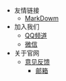 <!-- _navbar.md -->
* 友情链接
  * [MarkDowm](https://markdown.com.cn/)
* 加入我们
  * [QQ频道](https://pd.qq.com/s/63cw709he) 
  * [微信](/ProjectDocs/wechat.md)
* 关于官网
  * [意见反馈](https://docs.qq.com/form/page/DVmtLV0NRc1Btb1hk)
    * [邮箱](yuehenzhishuang@gmail.com)
